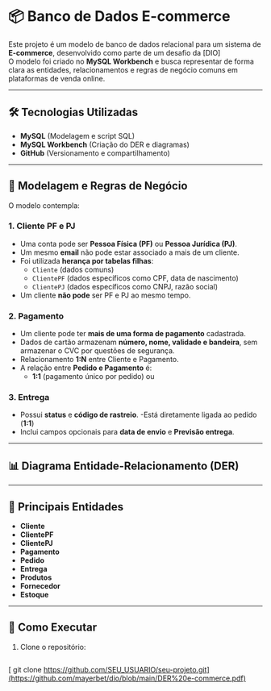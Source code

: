 # 📦 Banco de Dados E-commerce

Este projeto é um modelo de banco de dados relacional para um sistema de **E-commerce**, desenvolvido como parte de um desafio da [DIO]  
O modelo foi criado no **MySQL Workbench** e busca representar de forma clara as entidades, relacionamentos e regras de negócio comuns em plataformas de venda online.

---

## 🛠 Tecnologias Utilizadas
- **MySQL** (Modelagem e script SQL)
- **MySQL Workbench** (Criação do DER e diagramas)
- **GitHub** (Versionamento e compartilhamento)

---

## 📐 Modelagem e Regras de Negócio

O modelo contempla:

### **1. Cliente PF e PJ**
- Uma conta pode ser **Pessoa Física (PF)** ou **Pessoa Jurídica (PJ)**.
- Um mesmo **email** não pode estar associado a mais de um cliente.
- Foi utilizada **herança por tabelas filhas**:
  - `Cliente` (dados comuns)
  - `ClientePF` (dados específicos como CPF, data de nascimento)
  - `ClientePJ` (dados específicos como CNPJ, razão social)
- Um cliente **não pode** ser PF e PJ ao mesmo tempo.

### **2. Pagamento**
- Um cliente pode ter **mais de uma forma de pagamento** cadastrada.
- Dados de cartão armazenam **número, nome, validade e bandeira**, sem armazenar o CVC por questões de segurança.
- Relacionamento **1:N** entre Cliente e Pagamento.
- A relação entre **Pedido e Pagamento** é:
  - **1:1** (pagamento único por pedido) ou


### **3. Entrega**
- Possui **status** e **código de rastreio**.
-Está diretamente ligada ao pedido (**1:1**)
- Inclui campos opcionais para **data de envio** e **Previsão entrega**.

---

## 📊 Diagrama Entidade-Relacionamento (DER)

---

## 🔑 Principais Entidades
- **Cliente**  
- **ClientePF**  
- **ClientePJ**  
- **Pagamento**  
- **Pedido**  
- **Entrega**  
- **Produtos**  
- **Fornecedor**  
- **Estoque**  

---

## 🚀 Como Executar
1. Clone o repositório:
   ```bash
  [ git clone https://github.com/SEU_USUARIO/seu-projeto.git](https://github.com/mayerbet/dio/blob/main/DER%20e-commerce.pdf)
